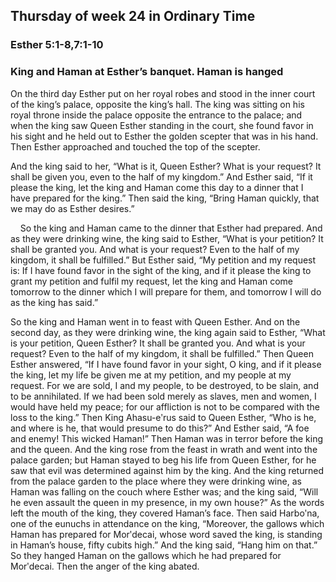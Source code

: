 ## Thursday of week 24 in Ordinary Time

### Esther 5:1-8,7:1-10

### King and Haman at Esther’s banquet. Haman is hanged

On the third day Esther put on her royal robes and stood in the inner court of the king’s palace, opposite the king’s hall. The king was sitting on his royal throne inside the palace opposite the entrance to the palace; and when the king saw Queen Esther standing in the court, she found favor in his sight and he held out to Esther the golden scepter that was in his hand. Then Esther approached and touched the top of the scepter.

And the king said to her, “What is it, Queen Esther? What is your request? It shall be given you, even to the half of my kingdom.” And Esther said, “If it please the king, let the king and Haman come this day to a dinner that I have prepared for the king.” Then said the king, “Bring Haman quickly, that we may do as Esther desires.”

    So the king and Haman came to the dinner that Esther had prepared. And as they were drinking wine, the king said to Esther, “What is your petition? It shall be granted you. And what is your request? Even to the half of my kingdom, it shall be fulfilled.” But Esther said, “My petition and my request is: If I have found favor in the sight of the king, and if it please the king to grant my petition and fulfil my request, let the king and Haman come tomorrow to the dinner which I will prepare for them, and tomorrow I will do as the king has said.”

So the king and Haman went in to feast with Queen Esther. And on the second day, as they were drinking wine, the king again said to Esther, “What is your petition, Queen Esther? It shall be granted you. And what is your request? Even to the half of my kingdom, it shall be fulfilled.” Then Queen Esther answered, “If I have found favor in your sight, O king, and if it please the king, let my life be given me at my petition, and my people at my request. For we are sold, I and my people, to be destroyed, to be slain, and to be annihilated. If we had been sold merely as slaves, men and women, I would have held my peace; for our affliction is not to be compared with the loss to the king.” Then King Ahasu-eʹrus said to Queen Esther, “Who is he, and where is he, that would presume to do this?” And Esther said, “A foe and enemy! This wicked Haman!” Then Haman was in terror before the king and the queen. And the king rose from the feast in wrath and went into the palace garden; but Haman stayed to beg his life from Queen Esther, for he saw that evil was determined against him by the king. And the king returned from the palace garden to the place where they were drinking wine, as Haman was falling on the couch where Esther was; and the king said, “Will he even assault the queen in my presence, in my own house?” As the words left the mouth of the king, they covered Haman’s face. Then said Harboʹna, one of the eunuchs in attendance on the king, “Moreover, the gallows which Haman has prepared for Morʹdecai, whose word saved the king, is standing in Haman’s house, fifty cubits high.” And the king said, “Hang him on that.” So they hanged Haman on the gallows which he had prepared for Morʹdecai. Then the anger of the king abated.